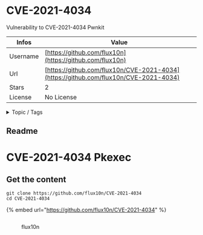 # CVE-2021-4034

Vulnerability to CVE-2021-4034 Pwnkit

| Infos    | Value                                                              |
| -------- | -------------------------------------------------------------------|
| Username | [https://github.com/flux10n](https://github.com/flux10n) |
| Url      | [https://github.com/flux10n/CVE-2021-4034](https://github.com/flux10n/CVE-2021-4034)                                               |
| Stars    | 2                                                          |
| License  | No License                                                        |

<details>

<summary>Topic / Tags</summary>

* cve-2021-4034* pwnkit

</details>

## Readme

# CVE-2021-4034 Pkexec



## Get the content

```
git clone https://github.com/flux10n/CVE-2021-4034
cd CVE-2021-4034
```

{% embed url="https://github.com/flux10n/CVE-2021-4034" %}

<figure><img src="https://avatars.githubusercontent.com/u/98892565?v=4" alt=""><figcaption><p>flux10n</p></figcaption></figure>
